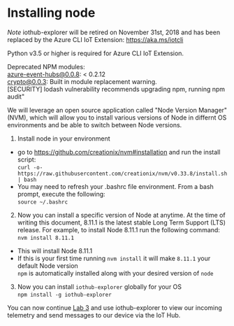 # Installing node

*Note* iothub-explorer will be retired on November 31st, 2018 and has been replaced by the Azure CLI IoT Extension: https://aka.ms/iotcli

Python v3.5 or higher is required for Azure CLI IoT Extension.

Deprecated NPM modules:  
azure-event-hubs@0.0.8: < 0.2.12  
crypto@0.0.3: Built in module replacement warning.  
[SECURITY] lodash vulnerability recommends upgrading npm, running npm audit"

We will leverage an open source application called "Node Version Manager" (NVM), which will allow you to install various versions of Node in differnt OS environments and be able to switch between Node versions.

1. Install node in your environment
  - go to https://github.com/creationix/nvm#installation and run the install script:  
  ```curl -o- https://raw.githubusercontent.com/creationix/nvm/v0.33.8/install.sh | bash```  
  - You may need to refresh your .bashrc file environment.  From a bash prompt, execute the following:  
    ```source ~/.bashrc```

2. Now you can install a specific version of Node at anytime.  At the time of writing this document, 8.11.1 is the latest stable Long Term Support (LTS) release. For example, to install Node 8.11.1 run the following command:  
```nvm install 8.11.1```  
  - This will install Node 8.11.1
  - If this is your first time running ```nvm install``` it will make ```8.11.1``` your default Node version  
  ```npm``` is automatically installed along with your desired version of ```node```

3. Now you can install ```iothub-explorer``` globally for your OS  
```npm install -g iothub-explorer```
  
You can now continue [Lab 3](README.md) and use iothub-explorer to view our incoming telemetry and send messages to our device via the IoT Hub.


